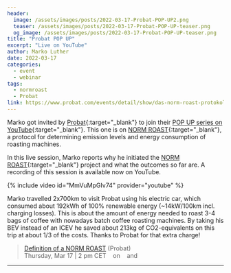 ```yaml
---
header:
  image: /assets/images/posts/2022-03-17-Probat-POP-UP2.png
  teaser: /assets/images/posts/2022-03-17-Probat-POP-UP-teaser.png
  og_image: /assets/images/posts/2022-03-17-Probat-POP-UP-teaser.png
title: "Probat POP UP"
excerpt: "Live on YouTube"
author: Marko Luther
date: 2022-03-17
categories:
  - event
  - webinar
tags: 
  - normroast
  - Probat
link: https://www.probat.com/events/detail/show/das-norm-roast-protokoll_276/
---
```


Marko got invited by <a href="https://www.probat.com/">Probat</a>{:target="_blank"} to join their [POP UP series on YouTube](https://www.youtube.com/channel/UC8Ghe3SmphkVUoTd_Kx347g){:target="_blank"}. This one is on [NORM ROAST](https://norm-roast.org){:target="_blank"}, a protocol for determining emission levels and energy consumption of roasting machines. 

In this live session, Marko reports why he initiated the [NORM ROAST](https://norm-roast.org){:target="_blank"} project and what the outcomes so far are. A recording of this session is available now on YouTube.

{% include video id="MmVuMpGIv74" provider="youtube" %}

Marko travelled 2x700km to visit Probat using his electric car, which consumed about 192kWh of 100% renewable energy (~14kW/100km incl. charging losses). This is about the amount of energy needed to roast 3-4 bags of coffee with nowadays batch coffee roasting machines. By taking his BEV instead of an ICEV he saved about 213kg of CO2-equivalents on this trip at about 1/3 of the costs. Thanks to Probat for that extra charge!

<!--
https://www.fontawesomecheatsheet.com/font-awesome-cheatsheet-5x/
-->


> <a href="https://www.probat.com/events/detail/show/das-norm-roast-protokoll_276/" target="_blank">Definition of a NORM ROAST</a> (Probat)   
Thursday, Mar 17 \| 2 pm CET&nbsp;
<a href="https://www.probat.com/events/detail/calendar/das-norm-roast-protokoll_276/event.ics"><i class="fas fa-calendar-alt"></i></a>&nbsp; on&nbsp; <a href="https://www.youtube.com/channel/UC8Ghe3SmphkVUoTd_Kx347g" target="_blank"><i class="fab fa-youtube"></i></a>&nbsp; and&nbsp; <a href="Facebook: https://www.facebook.com/probatroasters/" target="_blank"><i class="fab fa-facebook" target="_blank"></i></a>

---